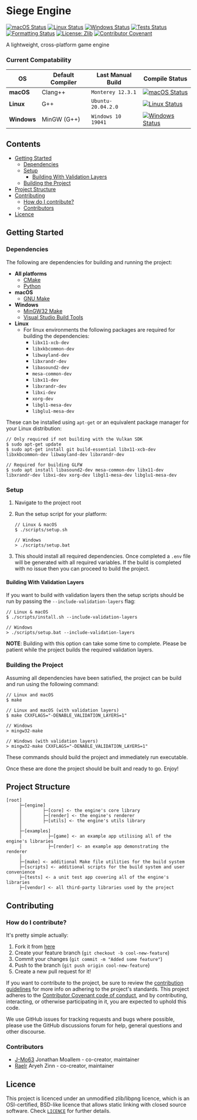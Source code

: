# Siege Engine

[![macOS Status](../../workflows/macOS/badge.svg)](https://github.com/CapsCollective/siege-engine/actions/workflows/macOS.yml)
[![Linux Status](../../workflows/Ubuntu/badge.svg)](https://github.com/CapsCollective/siege-engine/actions/workflows/ubuntu.yml)
[![Windows Status](../../workflows/Windows/badge.svg)](https://github.com/CapsCollective/siege-engine/actions/workflows/windows.yml)
[![Tests Status](../../workflows/Tests/badge.svg)](https://github.com/CapsCollective/siege-engine/actions/workflows/tests.yml)
[![Formatting Status](../../workflows/Formatting/badge.svg)](https://github.com/CapsCollective/siege-engine/actions/workflows/formatting.yml)
[![License: Zlib](https://img.shields.io/badge/License-Zlib-lightgrey.svg)](https://opensource.org/licenses/Zlib)
[![Contributor Covenant](https://img.shields.io/badge/Contributor%20Covenant-2.1-4baaaa.svg)](CODE_OF_CONDUCT.md)

A lightweight, cross-platform game engine

### Current Compatability
| OS          | Default Compiler |  Last Manual Build  |                   Compile Status                     |
| ----------- | ---------------- | ------------------- | ---------------------------------------------------- |
| **macOS**   | Clang++          | `Monterey 12.3.1`   | [![macOS Status](../../workflows/macOS/badge.svg)](https://github.com/CapsCollective/siege-engine/actions/workflows/macOS.yml)     |
| **Linux**   | G++              | `Ubuntu-20.04.2.0`  | [![Linux Status](../../workflows/Ubuntu/badge.svg)](https://github.com/CapsCollective/siege-engine/actions/workflows/ubuntu.yml)    |
| **Windows** | MinGW (G++)      | `Windows 10 19041`  | [![Windows Status](../../workflows/Windows/badge.svg)](https://github.com/CapsCollective/siege-engine/actions/workflows/windows.yml)   |

## Contents

- [Getting Started](#getting-started)
    - [Dependencies](#dependencies)
    - [Setup](#setup)
        - [Building With Validation Layers](#building-with-validation-layers)
    - [Building the Project](#building-the-project)
- [Project Structure](#project-structure)
- [Contributing](#contributing)
    - [How do I contribute?](#how-do-i-contribute)
    - [Contributors](#contributors)
- [Licence](#licence)

## Getting Started

### Dependencies

The following are dependencies for building and running the project:

- **All platforms**
    - [CMake](https://cmake.org/)
    - [Python](https://www.python.org/)
- **macOS**
    - [GNU Make](https://www.gnu.org/software/make/)
- **Windows**
    - [MinGW32 Make](https://www.mingw-w64.org/)
    - [Visual Studio Build Tools](https://visualstudio.microsoft.com/downloads/)
- **Linux**
    - For linux environments the following packages are required for building the dependencies:
        - `libx11-xcb-dev`
        - `libxkbcommon-dev`
        - `libwayland-dev`
        - `libxrandr-dev`
        - `libasound2-dev`
        - `mesa-common-dev`
        - `libx11-dev`
        - `libxrandr-dev`
        - `libxi-dev`
        - `xorg-dev`
        - `libgl1-mesa-dev`
        - `libglu1-mesa-dev`

These can be installed using `apt-get` or an equivalent package manager for your Linux distribution:

```console
// Only required if not building with the Vulkan SDK
$ sudo apt-get update
$ sudo apt-get install git build-essential libx11-xcb-dev libxkbcommon-dev libwayland-dev libxrandr-dev

// Required for building GLFW
$ sudo apt install libasound2-dev mesa-common-dev libx11-dev libxrandr-dev libxi-dev xorg-dev libgl1-mesa-dev libglu1-mesa-dev
```

### Setup

1. Navigate to the project root
2. Run the setup script for your platform:
    
    ```console
    // Linux & macOS
    $ ./scripts/setup.sh
    ```
    ```console
    // Windows
    > ./scripts/setup.bat
    ```

3. This should install all required dependencies. Once completed a `.env` file will be generated with all required variables. If the build is completed with no issue then you can proceed to build the project.

#### Building With Validation Layers

If you want to build with validation layers then the setup scripts should be run by passing the `--include-validation-layers` flag:

```console
// Linux & macOS
$ ./scripts/install.sh --include-validation-layers
```
```console
// Windows
> ./scripts/setup.bat --include-validation-layers
```

**NOTE**: Building with this option can take some time to complete. Please be patient while the project builds the required validation layers.

### Building the Project

Assuming all dependencies have been satisfied, the project can be build and run using the following command:

```console
// Linux and macOS
$ make

// Linux and macOS (with validation layers)
$ make CXXFLAGS="-DENABLE_VALIDATION_LAYERS=1"
```
```console
// Windows
> mingw32-make

// Windows (with validation layers)
> mingw32-make CXXFLAGS="-DENABLE_VALIDATION_LAYERS=1"
```

These commands should build the project and immediately run executable.

Once these are done the project should be built and ready to go. Enjoy!

## Project Structure

```
[root]
     ├─[engine]
     │        ├─[core] <- the engine's core library
     │        ├─[render] <- the engine's renderer
     │        ├─[utils] <- the engine's utils library
     │
     ├─[examples]
     │          ├─[game] <- an example app utilising all of the engine's libraries
     │          ├─[render] <- an example app demonstrating the renderer
     │
     ├─[make] <- additional Make file utilities for the build system
     ├─[scripts] <- additional scripts for the build system and user convenience
     ├─[tests] <- a unit test app covering all of the engine's libraries
     ├─[vendor] <- all third-party libraries used by the project
```

## Contributing

### How do I contribute?

It's pretty simple actually:

1. Fork it from [here](https://github.com/CapsCollective/siege-engine/fork)
2. Create your feature branch (`git checkout -b cool-new-feature`)
3. Commit your changes (`git commit -m "Added some feature"`)
4. Push to the branch (`git push origin cool-new-feature`)
5. Create a new pull request for it!

If you want to contribute to the project, be sure to review the [contribution guidelines](CONTRIBUTING.md) for more info on adhering to the project's standards. This project adheres to the [Contributor Covenant code of conduct](CODE_OF_CONDUCT.md), and by contributing, interacting, or otherwise participating in it, you are expected to uphold this code.

We use GitHub issues for tracking requests and bugs where possible, please use the GitHub discussions forum for help, general questions and other discourse.

### Contributors

- [J-Mo63](https://github.com/J-Mo63) Jonathan Moallem - co-creator, maintainer
- [Raelr](https://github.com/Raelr) Aryeh Zinn - co-creator, maintainer

## Licence

This project is licenced under an unmodified zlib/libpng licence, which is an OSI-certified, BSD-like licence that allows static linking with closed source software. Check [`LICENCE`](LICENCE) for further details.
